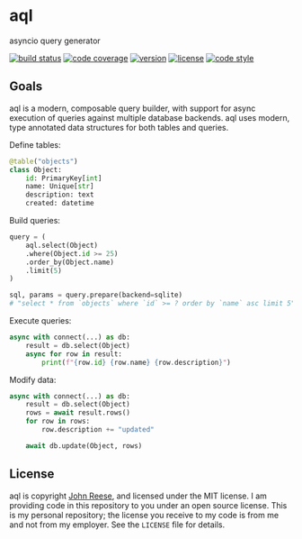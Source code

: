 aql
===

asyncio query generator

[![build status](https://travis-ci.org/jreese/aql.svg?branch=master)](https://travis-ci.org/jreese/aql)
[![code coverage](https://img.shields.io/coveralls/github/jreese/aql/master.svg)](https://coveralls.io/github/jreese/aql)
[![version](https://img.shields.io/pypi/v/aql.svg)](https://pypi.org/project/aql)
[![license](https://img.shields.io/pypi/l/aql.svg)](https://github.com/jreese/aql/blob/master/LICENSE)
[![code style](https://img.shields.io/badge/code%20style-black-000000.svg)](https://github.com/ambv/black)


Goals
-----

aql is a modern, composable query builder, with support for async execution of 
queries against multiple database backends.  aql uses modern, type annotated
data structures for both tables and queries.

Define tables:

```python
@table("objects")
class Object:
    id: PrimaryKey[int]
    name: Unique[str]
    description: text
    created: datetime
```

Build queries:

```python
query = (
    aql.select(Object)
    .where(Object.id >= 25)
    .order_by(Object.name)
    .limit(5)
)

sql, params = query.prepare(backend=sqlite)
# "select * from `objects` where `id` >= ? order by `name` asc limit 5", (25)
```

Execute queries:

```python
async with connect(...) as db:
    result = db.select(Object)
    async for row in result:
        print(f"{row.id} {row.name} {row.description}")
```

Modify data:

```python
async with connect(...) as db:
    result = db.select(Object)
    rows = await result.rows()
    for row in rows:
        row.description += "updated"

    await db.update(Object, rows)
```


License
-------

aql is copyright [John Reese](https://jreese.sh), and licensed under
the MIT license.  I am providing code in this repository to you under an open
source license.  This is my personal repository; the license you receive to
my code is from me and not from my employer. See the `LICENSE` file for details.
